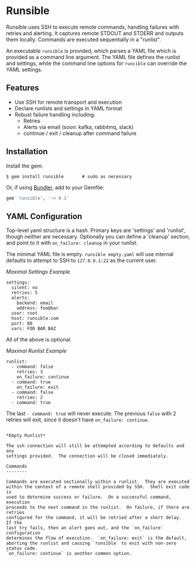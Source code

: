 Runsible
========
Runsible uses SSH to execute remote commands, handling failures with retries
and alerting.  It captures remote STDOUT and STDERR and outputs them locally.
Commands are executed sequentially in a "runlist".

An executable `runsible` is provided, which parses a YAML file which is
provided as a command line argument.  The YAML file defines the runlist and
settings, while the command line options for `runcible` can override the
YAML settings.

Features
--------
* Use SSH for remote transport and execution
* Declare runlists and settings in YAML format
* Robust failure handling including:
  - Retries
  - Alerts via email (soon: kafka, rabbitmq, slack)
  - continue / exit / cleanup after command failure

Installation
------------
Install the gem:
```
$ gem install runsible       # sudo as necessary
```
Or, if using [Bundler](http://bundler.io/), add to your Gemfile:
```ruby
gem 'runsible', '~> 0.1'
```

YAML Configuration
------------------
Top-level yaml structure is a hash.  Primary keys are 'settings' and 'runlist',
though neither are necessary.  Optionally you can define a 'cleanup' section,
and point to it with `on_failure: cleanup` in your runlist.

The minimal YAML file is empty.  `runsible empty.yaml` will use internal
defaults to attempt to SSH to `127.0.0.1:22` as the current user.

*Maximal Settings Example*
```
settings:
  silent: no
  retries: 5
  alerts:
    backend: email
    address: foo@bar
  user: root
  host: runsible.com
  port: 80
  vars: FOO BAR BAZ
```

All of the above is optional.

*Maximal Runlist Example*
```
runlist:
  - command: false
    retries: 3
    on_failure: continue
  - command: true
    on_failure: exit
  - command: false
    retries: 2
  - command: true
```

The last `- command: true` will never execute.  The previous `false` with 2
retries will exit, since it doesn't have `on_failure: continue`.
```

*Empty Runlist*

The ssh connection will still be attempted according to defaults and any
settings provided.  The connection will be closed immediately.

Commands
--------

Commands are executed sectionally within a runlist.  They are executed
within the context of a remote shell provided by SSH.  Shell exit code is
used to determine success or failure.  On a successful command, execution
proceeds to the next command in the runlist.  On failure, if there are retries
configured for the command, it will be retried after a short delay.  If the
last try fails, then an alert goes out, and the `on_failure` configuration
determines the flow of execution.  `on_failure: exit` is the default,
aborting the runlist and causing `runsible` to exit with non-zero status code.
`on_failure: continue` is another common option.
